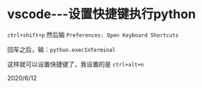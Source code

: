 # vscode---设置快捷键执行python

`ctrl+shift+p` 然后输 `Preferences: Open Keyboard Shortcuts`  

回车之后，输：`python.execInTerminal`  

这样就可以设置快捷键了，我设置的是 `ctrl+alt+n`  


2020/6/12  
